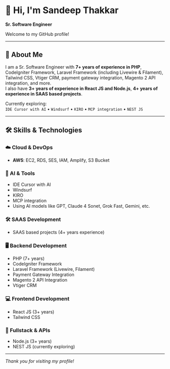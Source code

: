 # 👋 Hi, I'm Sandeep Thakkar
**Sr. Software Engineer**

Welcome to my GitHub profile!

---

## 🚀 About Me
I am a Sr. Software Engineer with **7+ years of experience in PHP**, CodeIgniter Framework, Laravel Framework (including Livewire & Filament), Tailwind CSS, Vtiger CRM, payment gateway integration, Magento 2 API integration, and more.  
I also have **3+ years of experience in React JS and Node.js**, **4+ years of experience in SAAS based projects**.

Currently exploring:  
`IDE Cursor with AI` • `Windsurf` • `KIRO` • `MCP integration` • `NEST JS`

---

## 🛠️ Skills & Technologies

### ☁️ Cloud & DevOps
- **AWS**: EC2, RDS, SES, IAM, Amplify, S3 Bucket

### 🤖 AI & Tools
- IDE Cursor with AI
- Windsurf
- KIRO
- MCP integration
- Using AI models like GPT, Claude 4 Sonet, Grok Fast, Gemini, etc.

### 🛠️ SAAS Development
- SAAS based projects (4+ years experience)

### 🖥️ Backend Development
- PHP (7+ years)
- CodeIgniter Framework
- Laravel Framework (Livewire, Filament)
- Payment Gateway Integration
- Magento 2 API Integration
- Vtiger CRM

### 💻 Frontend Development
- React JS (3+ years)
- Tailwind CSS

### 🔗 Fullstack & APIs
- Node.js (3+ years)
- NEST JS (currently exploring)

---

*Thank you for visiting my profile!*
